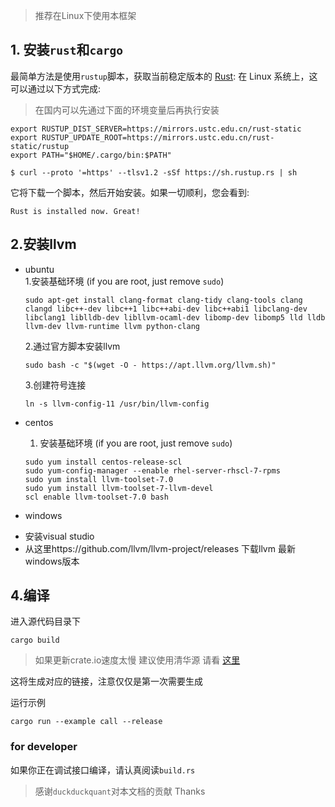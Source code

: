 > 推荐在Linux下使用本框架

## 1. 安装`rust`和`cargo`

最简单方法是使用`rustup`脚本，获取当前稳定版本的 [Rust](https://www.rust-lang.org/):
在 Linux 系统上，这可以通过以下方式完成:

> 在国内可以先通过下面的环境变量后再执行安装

```
export RUSTUP_DIST_SERVER=https://mirrors.ustc.edu.cn/rust-static
export RUSTUP_UPDATE_ROOT=https://mirrors.ustc.edu.cn/rust-static/rustup
export PATH="$HOME/.cargo/bin:$PATH"
```

```console
$ curl --proto '=https' --tlsv1.2 -sSf https://sh.rustup.rs | sh
```

它将下载一个脚本，然后开始安装。如果一切顺利，您会看到:

```console
Rust is installed now. Great!
```

## 2.安装llvm

+ ubuntu  
  1.安装基础环境  (if you are root, just remove `sudo`)
    ```
    sudo apt-get install clang-format clang-tidy clang-tools clang clangd libc++-dev libc++1 libc++abi-dev libc++abi1 libclang-dev libclang1 liblldb-dev libllvm-ocaml-dev libomp-dev libomp5 lld lldb llvm-dev llvm-runtime llvm python-clang
    ```

  2.通过官方脚本安装llvm

    ```
    sudo bash -c "$(wget -O - https://apt.llvm.org/llvm.sh)"
    ```

  3.创建符号连接
    ```
    ln -s llvm-config-11 /usr/bin/llvm-config
    ```

+ centos
    1. 安装基础环境 (if you are root, just remove `sudo`)
    ```
    sudo yum install centos-release-scl
    sudo yum-config-manager --enable rhel-server-rhscl-7-rpms
    sudo yum install llvm-toolset-7.0
    sudo yum install llvm-toolset-7-llvm-devel
    scl enable llvm-toolset-7.0 bash
    ```
+ windows

- 安装visual studio
- 从这里https://github.com/llvm/llvm-project/releases 下载llvm 最新windows版本

## 4.编译

进入源代码目录下

```
cargo build 
```

> 如果更新crate.io速度太慢 建议使用清华源
> 请看 [这里](https://mirrors.tuna.tsinghua.edu.cn/help/crates.io-index.git/)


这将生成对应的链接，注意仅仅是第一次需要生成

运行示例

```
cargo run --example call --release 
```

### for developer

如果你正在调试接口编译，请认真阅读`build.rs`


> 感谢`duckduckquant`对本文档的贡献 Thanks 
